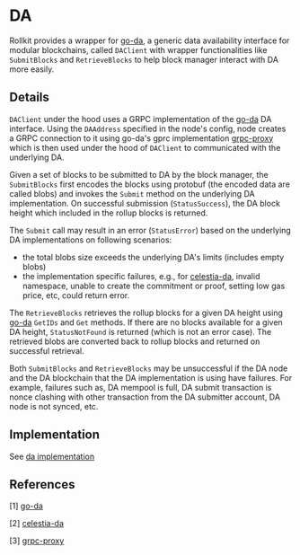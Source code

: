 # DA

Rollkit provides a wrapper for [go-da][go-da], a generic data availability interface for modular blockchains, called `DAClient` with wrapper functionalities like `SubmitBlocks` and `RetrieveBlocks` to help block manager interact with DA more easily.

## Details

`DAClient` under the hood uses a GRPC implementation of the [go-da][go-da] DA interface. Using the `DAAddress` specified in the node's config, node creates a GRPC connection to it using go-da's gprc implementation [grpc-proxy][grpc-proxy] which is then used under the hood of `DAClient` to communicated with the underlying DA.

Given a set of blocks to be submitted to DA by the block manager, the `SubmitBlocks` first encodes the blocks using protobuf (the encoded data are called blobs) and invokes the `Submit` method on the underlying DA implementation. On successful submission (`StatusSuccess`), the DA block height which included in the rollup blocks is returned.

The `Submit` call may result in an error (`StatusError`) based on the underlying DA implementations on following scenarios:

* the total blobs size exceeds the underlying DA's limits (includes empty blobs)
* the implementation specific failures, e.g., for [celestia-da][celestia-da], invalid namespace, unable to create the commitment or proof, setting low gas price, etc, could return error.

The `RetrieveBlocks` retrieves the rollup blocks for a given DA height using [go-da][go-da] `GetIDs` and `Get` methods. If there are no blocks available for a given DA height, `StatusNotFound` is returned (which is not an error case). The retrieved blobs are converted back to rollup blocks and returned on successful retrieval.

Both `SubmitBlocks` and `RetrieveBlocks` may be unsuccessful if the DA node and the DA blockchain that the DA implementation is using have failures. For example, failures such as, DA mempool is full, DA submit transaction is nonce clashing with other transaction from the DA submitter account, DA node is not synced, etc.

## Implementation

See [da implementation]

## References

[1] [go-da][go-da]

[2] [celestia-da][celestia-da]

[3] [grpc-proxy][grpc-proxy]

[da implementation]: https://github.com/rollkit/rollkit/blob/main/da/da.go
[go-da]: https://github.com/rollkit/go-da
[celestia-da]: https://github.com/rollkit/celestia-da
[grpc-proxy]: https://github.com/rollkit/go-da/proxy
